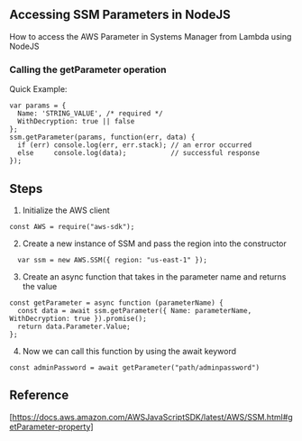 ## Accessing SSM Parameters in NodeJS

How to access the AWS Parameter in Systems Manager from Lambda using NodeJS

### Calling the getParameter operation

Quick Example:

```
var params = {
  Name: 'STRING_VALUE', /* required */
  WithDecryption: true || false
};
ssm.getParameter(params, function(err, data) {
  if (err) console.log(err, err.stack); // an error occurred
  else     console.log(data);           // successful response
});
```

## Steps

1. Initialize the AWS client

```
const AWS = require("aws-sdk");
```

2. Create a new instance of SSM and pass the region into the constructor

```
  var ssm = new AWS.SSM({ region: "us-east-1" });
```

3. Create an async function that takes in the parameter name and returns the value

```
const getParameter = async function (parameterName) {
  const data = await ssm.getParameter({ Name: parameterName, WithDecryption: true }).promise();
  return data.Parameter.Value;
};
```

4. Now we can call this function by using the await keyword

```
const adminPassword = await getParameter("path/adminpassword")
```

## Reference

[https://docs.aws.amazon.com/AWSJavaScriptSDK/latest/AWS/SSM.html#getParameter-property]

